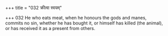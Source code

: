 +++
title = "032 क्रीत्वा स्वयम्"

+++
032	He who eats meat, when he honours the gods and manes, commits no sin, whether he has bought it, or himself has killed (the animal), or has received it as a present from others.
